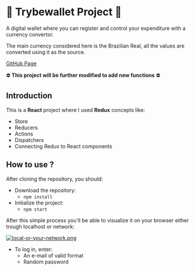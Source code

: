 # :money_with_wings: Trybewallet Project :money_with_wings:

A digital wallet where you can register and control your expenditure with a currency convertor.

The main currency considered here is the Brazilian Real, all the values are converted using it as the source.

[GitHub Page](https://hw1te.github.io/projeto-trybewallet/)

:no_entry: **This project will be further modified to add new functions** :no_entry:

## Introduction

This is a **React** project where I used **Redux** concepts like:
- Store
- Reducers
- Actions
- Dispatchers
- Connecting Redux to React components

## How to use ?

After cloning the repository, you should:
- Download the repository:
  - `npm install`
- Initialize the project:
  - `npm start`

After this simple process you'll be able to visualize it on your browser either trough localhost or network:

[![local-or-your-network.png](https://i.postimg.cc/QxdTYVMS/local-or-your-network.png)](https://postimg.cc/HjFnVYX7)

- To log in, enter:
  - An e-mail of valid format
  - Random password
